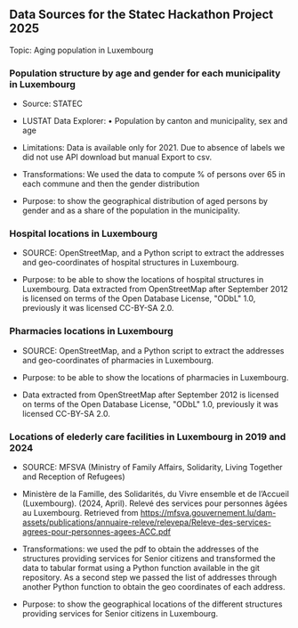 ## Data Sources for the Statec Hackathon Project 2025  

Topic: Aging population in Luxembourg

### Population structure by age and gender for each municipality in Luxembourg

- Source: STATEC 

- LUSTAT Data Explorer: • Population by canton and municipality, sex and age 

- Limitations: Data is available only for 2021. Due to absence of labels we did not use API download but manual Export to csv.  

- Transformations: We used the data to compute % of persons over 65 in each commune and then the gender distribution  

- Purpose: to show the geographical distribution of aged persons by gender and as a share of the population in the municipality. 


### Hospital locations in Luxembourg  

- SOURCE: OpenStreetMap, and a Python script to extract the addresses and geo-coordinates of hospital structures in Luxembourg.  

- Purpose: to be able to show the locations of hospital structures in Luxembourg. Data extracted from OpenStreetMap after September 2012 is licensed on terms of the Open Database License, "ODbL" 1.0, previously it was licensed CC-BY-SA 2.0. 


### Pharmacies locations in Luxembourg  

- SOURCE: OpenStreetMap, and a Python script to extract the addresses and geo-coordinates of pharmacies in Luxembourg.  

- Purpose: to be able to show the locations of pharmacies in Luxembourg.  

- Data extracted from OpenStreetMap after September 2012 is licensed on terms of the Open Database License, "ODbL" 1.0, previously it was licensed CC-BY-SA 2.0. 


### Locations of elederly care facilities in Luxembourg in 2019 and 2024  

- SOURCE: MFSVA (Ministry of Family Affairs, Solidarity, Living Together and Reception of Refugees) 

- Ministère de la Famille, des Solidarités, du Vivre ensemble et de l’Accueil (Luxembourg). (2024, April). Relevé des services pour personnes âgées au Luxembourg. Retrieved from https://mfsva.gouvernement.lu/dam-assets/publications/annuaire-releve/relevepa/Releve-des-services-agrees-pour-personnes-agees-ACC.pdf 

- Transformations: we used the pdf to obtain the addresses of the structures providing services for Senior citizens and transformed the data to tabular format using a Python function available in the git repository. As a second step we passed the list of addresses through another Python function to obtain the geo coordinates of each address.  

- Purpose: to show the geographical locations of the different structures providing services for Senior citizens in Luxembourg.  
